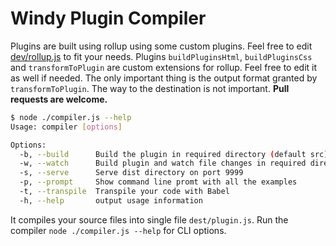 # Windy Plugin Compiler
Plugins are built using rollup using some custom plugins. Feel free to edit [dev/rollup.js](../dev/rollup.js) to fit your needs. Plugins `buildPluginsHtml`, `buildPluginsCss` and `transformToPlugin` are custom extensions for rollup. Feel free to edit it as well if needed. The only important thing is the output format granted by `transformToPlugin`. The way to the destination is not important. **Pull requests are welcome.**

```sh
$ node ./compiler.js --help
Usage: compiler [options]

Options:
  -b, --build      Build the plugin in required directory (default src)
  -w, --watch      Build plugin and watch file changes in required directory
  -s, --serve      Serve dist directory on port 9999
  -p, --prompt     Show command line promt with all the examples
  -t, --transpile  Transpile your code with Babel
  -h, --help       output usage information
```

It compiles your source files into single file `dest/plugin.js`. Run the compiler `node ./compiler.js --help` for CLI options.
